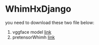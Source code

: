 # WhimHxDjango


you need to download these two file below:

1. vggface model [link](https://drive.google.com/open?id=0B0GW3-McRihWM0VsWkh1Q3JYTE0)
2. pretensorWhimh [link](https://drive.google.com/open?id=0B0GW3-McRihWRllSLXN5UUZ1ek0)

